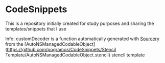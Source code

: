 # CodeSnippets
This is a repository initially created for study purposes and sharing the templates/snippets that I use

Info: customDecoder is a function automatically generated with [Sourcery](https://github.com/krzysztofzablocki/Sourcery)
from the [AutoNSManagedCodableObject](https://github.com/pogramos/CodeSnippets/Stencil Template/AutoNSManagedCodableObject.stencil) stencil template
